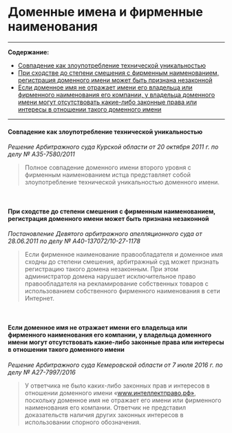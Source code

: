 # Доменные имена и фирменные наименования

----

**Содержание:**

* [Cовпадение как злоупотребление технической уникальностью](https://github.com/xCounsel/kardamon/blob/master/Russian/courts/fn.md#cовпадение-доменного-имени-с-фирменным-наименованием-может-быть-злоупотреблением-технической-уникальностью-доменного-имени)
* [При сходстве до степени смешения с фирменным наименованием, регистрация доменного имени может быть признана незаконной](https://github.com/xCounsel/kardamon/blob/master/Russian/courts/fn.md#При-сходстве-до-степени-смешения-с-фирменным-наименованием-регистрация-доменного-имени-может-быть-признана-незаконной)
* [Если доменное имя не отражает имени его владельца или фирменного наименования его компании, у владельца доменного имени могут отсутствовать какие-либо законные права или интересы в отношении такого доменного имени](/Russian/courts/fn.md)

----

#### Cовпадение как злоупотребление технической уникальностью
*Решение Арбитражного суда Курской области от 20 октября 2011 г. по делу № А35-7580/2011*
> Полное совпадение доменного имени второго уровня с фирменным наименованием истца представляет собой злоупотребление технической уникальностью доменного имени.


<br>

#### При сходстве до степени смешения с фирменным наименованием, регистрация доменного имени может быть признана незаконной
*Постановление Девятого арбитражного апелляционного суда от 28.06.2011 по делу № А40-137072/10-27-1178*
> Если фирменное наименование правообладателя и доменное имя сходны до степени смешения, арбитражный суд может признать регистрацию такого домена незаконным. При этом администратор домена нарушает исключительное право правообладателя на рекламирование собственных товаров с использованием собственного фирменного наименования в сети Интернет.


<br>

#### Если доменное имя не отражает имени его владельца или фирменного наименования его компании, у владельца доменного имени могут отсутствовать какие-либо законные права или интересы в отношении такого доменного имени
*Решение Арбитражного суда Кемеровской области от 7 июля 2016 г. по делу № А27-7997/2016*
> У ответчика не было каких-либо законных прав и интересов в отношении доменного имени «www.интеллектправо.рф», поскольку доменное имя не отражает его имени или фирменного наименования его компании. Ответчик не представил доказательств наличия других законных интересов в использовании спорного обозначения.

